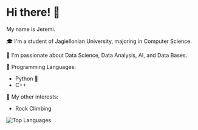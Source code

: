 # Hi there! 👋

My name is Jeremi.

🎓 I'm a student of Jagiellonian University, majoring in Computer Science.

🧠 I'm passionate about Data Science, Data Analysis, AI, and Data Bases.

💬 Programming Languages:
- Python 🐍 
- C++ 

🧗 My other interests:
   - Rock Climbing

![Top Languages](https://github-readme-stats.vercel.app/api/top-langs/?username=IcemanJt&layout=pie&theme=neon&title_color=EF11CA&border_color=F0FF00)

